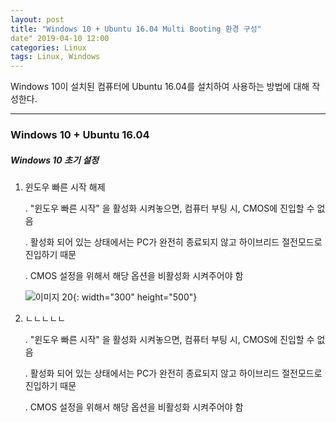```yaml
---
layout: post
title: "Windows 10 + Ubuntu 16.04 Multi Booting 환경 구성"
date" 2019-04-10 12:00
categories: Linux
tags: Linux, Windows
---
```




Windows 10이 설치된 컴퓨터에 Ubuntu 16.04를 설치하여 사용하는 방법에 대해 작성한다.

------

### Windows 10 + Ubuntu 16.04

##### Windows 10 초기 설정

1. 윈도우 빠른 시작 해제

   . "윈도우 빠른 시작" 을 활성화 시켜놓으면, 컴퓨터 부팅 시, CMOS에 진입할 수 없음

   . 활성화 되어 있는 상태에서는 PC가 완전히 종료되지 않고 하이브리드 절전모드로 진입하기 때문

   . CMOS 설정을 위해서 해당 옵션을 비활성화 시켜주어야 함

   ![이미지 20](https://user-images.githubusercontent.com/29933947/55859932-11a56580-5bae-11e9-8f11-ec14a7e43945.png){: width="300" height="500"}

   

2. ㄴㄴㄴㄴㄴ

   . "윈도우 빠른 시작" 을 활성화 시켜놓으면, 컴퓨터 부팅 시, CMOS에 진입할 수 없음

   . 활성화 되어 있는 상태에서는 PC가 완전히 종료되지 않고 하이브리드 절전모드로 진입하기 때문

   . CMOS 설정을 위해서 해당 옵션을 비활성화 시켜주어야 함











